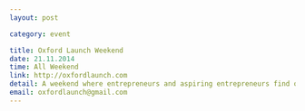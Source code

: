 ```yaml
---
layout: post

category: event

title: Oxford Launch Weekend
date: 21.11.2014
time: All Weekend
link: http://oxfordlaunch.com
detail: A weekend where entrepreneurs and aspiring entrepreneurs find out if startup ideas are viable. Pitch an idea. Find cofounders. Form teams. Meet experienced startup mentors. Validate ideas. Build a Minimal Viable Product. Present and demonstrate to a panel of judges. Can you launch your business over the weekend?
email: oxfordlaunch@gmail.com
---
```

